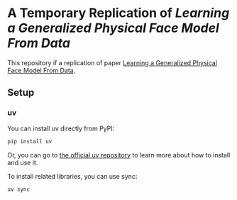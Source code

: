 # A Temporary Replication of *Learning a Generalized Physical Face Model From Data*

This repository if a replication of paper [Learning a Generalized Physical Face Model From Data](https://dl.acm.org/doi/abs/10.1145/3658189).

## Setup

### uv

You can install uv directly from PyPI:
```bash
pip install uv
```

Or, you can go to [the official uv repository](https://pypi.org/project/uv/) to learn more about how to install and use it.

To install related libraries, you can use sync:
```bash
uv sync
```